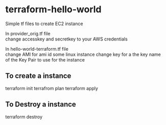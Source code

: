 # terraform-hello-world
Simple tf files to create EC2 instance

In provider_orig.tf file <br>
change accesskey and secretkey to your AWS credentials

In hello-world-terraform.tf file <br>
change AMI for ami id some linux instance
change key for a the key name of the Key Pair to use for the instance

## To create a instance

terraform init
terrafrom plan
terraform apply

## To Destroy a instance

terraform destroy
